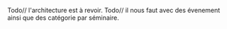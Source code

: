 Todo// l'architecture est à revoir.
Todo// il nous faut avec des évenement  ainsi que des catégorie par séminaire.
